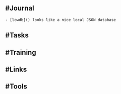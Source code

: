 ## #Journal
	- [lowdb]() looks like a nice local JSON database
## #Tasks
## #Training
## #Links
## #Tools